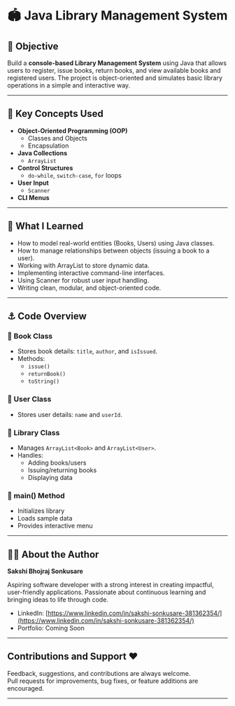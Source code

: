 #  🏟️ Java Library Management System

## 🚩 Objective

Build a **console-based Library Management System** using Java that allows users to register, issue books, return books, and view available books and registered users. The project is object-oriented and simulates basic library operations in a simple and interactive way.

---

## 🛴 Key Concepts Used

- **Object-Oriented Programming (OOP)**
  - Classes and Objects
  - Encapsulation
- **Java Collections**
  - `ArrayList`
- **Control Structures**
  - `do-while`, `switch-case`, `for` loops
- **User Input**
  - `Scanner`
- **CLI Menus**

---

## 🦜 What I Learned
- How to model real-world entities (Books, Users) using Java classes.
- How to manage relationships between objects (issuing a book to a user).
- Working with ArrayList to store dynamic data.
- Implementing interactive command-line interfaces.
-  Using Scanner for robust user input handling.
- Writing clean, modular, and object-oriented code.

---

## ⚓ Code Overview
### 🔹 Book Class
- Stores book details: `title`, `author`, and `isIssued`.
- Methods:
  - `issue()`
  - `returnBook()`
  - `toString()`

### 🔹 User Class
- Stores user details: `name` and `userId`.

### 🔹 Library Class
- Manages `ArrayList<Book>` and `ArrayList<User>`.
- Handles:
  - Adding books/users  
  - Issuing/returning books  
  - Displaying data

### 🔹 main() Method
- Initializes library  
- Loads sample data  
- Provides interactive menu

---

## 🥤🍀 About the Author

**Sakshi Bhojraj Sonkusare**  

Aspiring software developer with a strong interest in creating impactful, user-friendly applications. Passionate about continuous learning and bringing ideas to life through code.

- LinkedIn: [https://www.linkedin.com/in/sakshi-sonkusare-381362354/](https://www.linkedin.com/in/sakshi-sonkusare-381362354/)  
- Portfolio: Coming Soon  

---

## Contributions and Support ❤️

Feedback, suggestions, and contributions are always welcome.   
Pull requests for improvements, bug fixes, or feature additions are encouraged.

---


